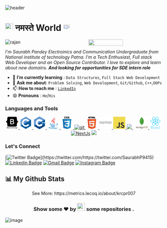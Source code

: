 <!-- [![@krcpr007's Holopin board](https://holopin.me/krcpr007)](https://holopin.io/@krcpr007) -->
![header](https://user-images.githubusercontent.com/85401522/193738869-1aae5c48-37b8-487d-bedb-de2dba39fd5e.png)
<h1><img src="https://imgur.com/CTPzCrS.gif" height=25px width=25px> <b> नमस्ते World </b> <img src="https://imgur.com/TFzFv3D.gif" height=20px width=20px></h1>
<img src="https://imgur.com/Z9n1y5S.gif" height=47% width=47% align="right">
<p align="left"> <img src="https://komarev.com/ghpvc/?username=krcpr007" alt="rajan" /> </p>

<p><i> I'm Saurabh Pandey Electroinics and Communication Undergraduate from National institute of technology Patna. I'm a Tech Enthusiast, Full stack Web Developer and an Open Source Contributor. I love to explore and learn about new domains. <b>And looking for opportunities for SDE intern role </b> </i></p>
<ul>
<li> 🌱 <b>I’m currently learning</b> : <code>Data Structures</code>, <code>Full Stack Web Development</code></li>
<li> 💬 <b>Ask me about</b>: <code>Problem Solving</code>, <code>Web Development</code>, <code>Git/Github</code>, <code>C++</code>,<code>OOPs</code></li>
<li> 📫 <b>How to reach me</b> : <code><a href="https://www.linkedin.com/in/saurabh-pandey-9b2224228/">LinkedIn</a></code></li>

<li> 😄 <b>Pronouns</b> : <code>He</code>/<code>His</code></li>
<!-- <li> ⚡ <b>Fun fact</b> : </li> -->
</ul>

<h3>Languages and Tools</h3>
  <p align="center"> 
  <a href="https://getbootstrap.com" target="_blank"> <img src="https://raw.githubusercontent.com/devicons/devicon/master/icons/bootstrap/bootstrap-plain-wordmark.svg" alt="bootstrap" width="40" height="40"/> </a> 
  <a href="https://www.cprogramming.com/" target="_blank"> <img src="https://raw.githubusercontent.com/devicons/devicon/master/icons/c/c-original.svg" alt="c" width="40" height="40"/> </a>
  <a href="https://www.w3schools.com/cpp/" target="_blank"> <img src="https://raw.githubusercontent.com/devicons/devicon/master/icons/cplusplus/cplusplus-original.svg" alt="cplusplus" width="40" height="40"/> </a> 
  <a href="https://www.java.com" target="_blank"> <img src="https://raw.githubusercontent.com/devicons/devicon/master/icons/java/java-original.svg" alt="java" width="40" height="40"/> </a> 
  <a href="https://www.w3schools.com/css/" target="_blank"> <img src="https://raw.githubusercontent.com/devicons/devicon/master/icons/css3/css3-original-wordmark.svg" alt="css3" width="40" height="40"/> </a> 
  <a href="https://git-scm.com/" target="_blank"> <img src="https://www.vectorlogo.zone/logos/git-scm/git-scm-icon.svg" alt="git" width="40" height="40"/> </a> 
  <a href="https://www.w3.org/html/" target="_blank"> <img src="https://raw.githubusercontent.com/devicons/devicon/master/icons/html5/html5-original-wordmark.svg" alt="html5" width="40" height="40"/> </a>
  <a href="https://expressjs.com" target="_blank"> <img src="https://raw.githubusercontent.com/devicons/devicon/master/icons/express/express-original-wordmark.svg" alt="express" width="40" height="40"/> </a>
  <a href="https://developer.mozilla.org/en-US/docs/Web/JavaScript" target="_blank"> <img src="https://raw.githubusercontent.com/devicons/devicon/master/icons/javascript/javascript-original.svg" alt="javascript" width="40" height="40"/> </a> 
  <a style="padding-right:8px;" href="https://nodejs.org" target="_blank"> <img src="https://img.icons8.com/color/48/000000/nodejs.png"/> </a> 
  <a href="https://www.mongodb.com/" target="_blank"> <img src="https://raw.githubusercontent.com/devicons/devicon/master/icons/mongodb/mongodb-original-wordmark.svg" alt="mongodb" width="40" height="40"/> </a>  
  <a href="https://reactjs.org/" target="_blank"> <img src="https://raw.githubusercontent.com/devicons/devicon/master/icons/react/react-original-wordmark.svg" alt="react" width="40" height="40"/> </a>
  <a href="https://nextjs.org/" target="_blank"><img src="https://cdn.jsdelivr.net/gh/devicons/devicon/icons/nextjs/nextjs-line.svg" alt="NextJs" width="40" height="40" /></a>
  <a href="https://firebase.google.com/" target="_blank"> <img src="https://img.icons8.com/color/48/000000/firebase.png"/> </a> 

</p>

<h3>Let's Connect</h3>
<p align="center"> 

[![Twitter Badge](https://img.shields.io/badge/-@SaurabhP9415-1ca0f1?style=flat-square&labelColor=1ca0f1&logo=twitter&logoColor=white&link=https://twitter.com/_aayushimittal_)](https://twitter.com/https://twitter.com/SaurabhP9415)
[![Linkedin Badge](https://img.shields.io/badge/-Rajan_kumar-blue?style=flat-square&logo=Linkedin&logoColor=white&link=https://www.linkedin.com/in/https://www.linkedin.com/in/saurabh-pandey-9b2224228/)](https://www.linkedin.com/in/https://www.linkedin.com/in/saurabh-pandey-9b2224228)
[![Gmail Badge](https://img.shields.io/badge/-saurabhpandey5794@gmail.com-c14438?style=flat-square&logo=Gmail&logoColor=black&link=mailto:saurabhpabdey5794@gmail.com)](mailto:saurabhpandey5794@gmail.com)
[![Instagram Badge](https://img.shields.io/badge/-@pandey_saurabh1008-c14438?style=flat-square&logo=Instagram&logoColor=pink&link=https://www.instagram.com/pandey_saurabh1008)](https://www.instagram.com/pandey_saurabh1008)

</p>


</p>


## 📊 My Github Stats

  
 

<p align="center">See More: https://metrics.lecoq.io/about/krcpr007</p>

<h3 align="center">Show some ❤ by <img src="https://imgur.com/o7ncZFp.jpg" height=25px width=25px> some repositories .</h3>

![image](https://github.githubassets.com/images/modules/site/home/footer-illustration.svg)

</center>
